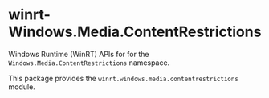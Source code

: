 <!-- warning: Please don't edit this file. It was automatically generated. -->

# winrt-Windows.Media.ContentRestrictions

Windows Runtime (WinRT) APIs for for the `Windows.Media.ContentRestrictions` namespace.

This package provides the `winrt.windows.media.contentrestrictions` module.
